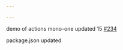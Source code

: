 ```yaml
---

---
```

    
demo of actions mono-one updated 15 [#234](https://github.com/JantaeLeckie/monorepo-release-changesets/pull/234)
    
package.json updated

